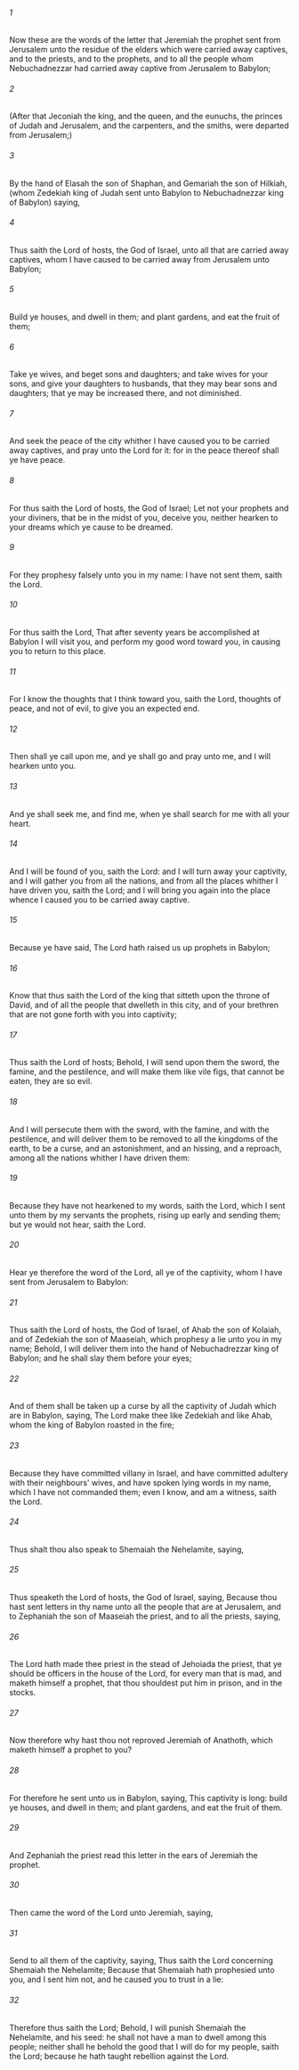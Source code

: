 ###### 1
Now these are the words of the letter that Jeremiah the prophet sent from Jerusalem unto the residue of the elders which were carried away captives, and to the priests, and to the prophets, and to all the people whom Nebuchadnezzar had carried away captive from Jerusalem to Babylon;

###### 2
(After that Jeconiah the king, and the queen, and the eunuchs, the princes of Judah and Jerusalem, and the carpenters, and the smiths, were departed from Jerusalem;)

###### 3
By the hand of Elasah the son of Shaphan, and Gemariah the son of Hilkiah, (whom Zedekiah king of Judah sent unto Babylon to Nebuchadnezzar king of Babylon) saying,

###### 4
Thus saith the Lord of hosts, the God of Israel, unto all that are carried away captives, whom I have caused to be carried away from Jerusalem unto Babylon;

###### 5
Build ye houses, and dwell in them; and plant gardens, and eat the fruit of them;

###### 6
Take ye wives, and beget sons and daughters; and take wives for your sons, and give your daughters to husbands, that they may bear sons and daughters; that ye may be increased there, and not diminished.

###### 7
And seek the peace of the city whither I have caused you to be carried away captives, and pray unto the Lord for it: for in the peace thereof shall ye have peace.

###### 8
For thus saith the Lord of hosts, the God of Israel; Let not your prophets and your diviners, that be in the midst of you, deceive you, neither hearken to your dreams which ye cause to be dreamed.

###### 9
For they prophesy falsely unto you in my name: I have not sent them, saith the Lord.

###### 10
For thus saith the Lord, That after seventy years be accomplished at Babylon I will visit you, and perform my good word toward you, in causing you to return to this place.

###### 11
For I know the thoughts that I think toward you, saith the Lord, thoughts of peace, and not of evil, to give you an expected end.

###### 12
Then shall ye call upon me, and ye shall go and pray unto me, and I will hearken unto you.

###### 13
And ye shall seek me, and find me, when ye shall search for me with all your heart.

###### 14
And I will be found of you, saith the Lord: and I will turn away your captivity, and I will gather you from all the nations, and from all the places whither I have driven you, saith the Lord; and I will bring you again into the place whence I caused you to be carried away captive.

###### 15
Because ye have said, The Lord hath raised us up prophets in Babylon;

###### 16
Know that thus saith the Lord of the king that sitteth upon the throne of David, and of all the people that dwelleth in this city, and of your brethren that are not gone forth with you into captivity;

###### 17
Thus saith the Lord of hosts; Behold, I will send upon them the sword, the famine, and the pestilence, and will make them like vile figs, that cannot be eaten, they are so evil.

###### 18
And I will persecute them with the sword, with the famine, and with the pestilence, and will deliver them to be removed to all the kingdoms of the earth, to be a curse, and an astonishment, and an hissing, and a reproach, among all the nations whither I have driven them:

###### 19
Because they have not hearkened to my words, saith the Lord, which I sent unto them by my servants the prophets, rising up early and sending them; but ye would not hear, saith the Lord.

###### 20
Hear ye therefore the word of the Lord, all ye of the captivity, whom I have sent from Jerusalem to Babylon:

###### 21
Thus saith the Lord of hosts, the God of Israel, of Ahab the son of Kolaiah, and of Zedekiah the son of Maaseiah, which prophesy a lie unto you in my name; Behold, I will deliver them into the hand of Nebuchadrezzar king of Babylon; and he shall slay them before your eyes;

###### 22
And of them shall be taken up a curse by all the captivity of Judah which are in Babylon, saying, The Lord make thee like Zedekiah and like Ahab, whom the king of Babylon roasted in the fire;

###### 23
Because they have committed villany in Israel, and have committed adultery with their neighbours' wives, and have spoken lying words in my name, which I have not commanded them; even I know, and am a witness, saith the Lord.

###### 24
Thus shalt thou also speak to Shemaiah the Nehelamite, saying,

###### 25
Thus speaketh the Lord of hosts, the God of Israel, saying, Because thou hast sent letters in thy name unto all the people that are at Jerusalem, and to Zephaniah the son of Maaseiah the priest, and to all the priests, saying,

###### 26
The Lord hath made thee priest in the stead of Jehoiada the priest, that ye should be officers in the house of the Lord, for every man that is mad, and maketh himself a prophet, that thou shouldest put him in prison, and in the stocks.

###### 27
Now therefore why hast thou not reproved Jeremiah of Anathoth, which maketh himself a prophet to you?

###### 28
For therefore he sent unto us in Babylon, saying, This captivity is long: build ye houses, and dwell in them; and plant gardens, and eat the fruit of them.

###### 29
And Zephaniah the priest read this letter in the ears of Jeremiah the prophet.

###### 30
Then came the word of the Lord unto Jeremiah, saying,

###### 31
Send to all them of the captivity, saying, Thus saith the Lord concerning Shemaiah the Nehelamite; Because that Shemaiah hath prophesied unto you, and I sent him not, and he caused you to trust in a lie:

###### 32
Therefore thus saith the Lord; Behold, I will punish Shemaiah the Nehelamite, and his seed: he shall not have a man to dwell among this people; neither shall he behold the good that I will do for my people, saith the Lord; because he hath taught rebellion against the Lord.

